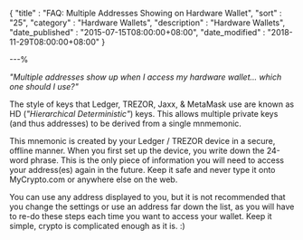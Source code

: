 {
"title" : "FAQ: Multiple Addresses Showing on Hardware Wallet",
"sort" : "25",
"category" : "Hardware Wallets",
"description" : "Hardware Wallets",
"date_published" : "2015-07-15T08:00:00+08:00",
"date_modified" : "2018-11-29T08:00:00+08:00"
}

---%

_"Multiple addresses show up when I access my hardware wallet... which one should I use?"_

The style of keys that Ledger, TREZOR, Jaxx, & MetaMask use are known as HD (*"Hierarchical Deterministic"*) keys. This allows multiple private keys (and thus addresses) to be derived from a single mnmemonic.

This mnemonic is created by your Ledger / TREZOR device in a secure, offline manner. When you first set up the device, you write down the 24-word phrase. This is the only piece of information you will need to access your address(es) again in the future. Keep it safe and never type it onto MyCrypto.com or anywhere else on the web.

You can use any address displayed to you, but it is not recommended that you change the settings or use an address far down the list, as you will have to re-do these steps each time you want to access your wallet. Keep it simple, crypto is complicated enough as it is. :)

